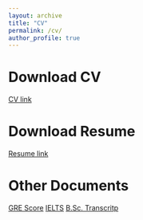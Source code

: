 ```yaml
---
layout: archive
title: "CV"
permalink: /cv/
author_profile: true
---
```


Download CV
======
[CV link](https://asifurrahman1.github.io/Documents/Md_Asifur_Rahman_CV.pdf)

Download Resume
======
[Resume link](https://asifurrahman1.github.io/Documents/Resume_Md_Asifur_Rahman.pdf)


Other Documents
======
[GRE Score]()
[IELTS]()
[B.Sc. Transcritp]()
